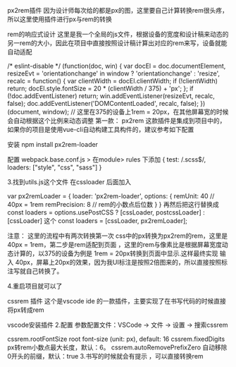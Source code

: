 px2rem插件
因为设计师每次给的都是px的图，这里要自己计算转换rem很头疼，所以这里使用插件进行px与rem的转换

rem的响应式设计
这里是我一个全局的js文件，根据设备的宽度和设计稿来动态的另一rem的大小，因此在项目中直接按照设计稿计算出对应的rem来写，设备就能自动适配

/* eslint-disable */
(function(doc, win) {
    var docEl = doc.documentElement,
        resizeEvt = 'orientationchange' in window ? 'orientationchange' : 'resize',
        recalc = function() {
            var clientWidth = docEl.clientWidth;
            if (!clientWidth) return;
            docEl.style.fontSize = 20 * (clientWidth / 375) + 'px';
        };
    if (!doc.addEventListener) return;
    win.addEventListener(resizeEvt, recalc, false);
    doc.addEventListener('DOMContentLoaded', recalc, false);
})(document, window);
// 这里在375的设备上1rem = 20px，在其他屏幕宽的时候会自动根据这个比例来动态调整
第一款： px2rem
这款插件是集成到项目中的，如果你的项目是使用vue-cli自动构建工具构件的，建议参考如下配置

安装
npm install px2rem-loader

配置
webpack.base.conf.js > 在module> rules 下添加
{
    test: /\.scss$/,
    loaders: ["style", "css", "sass"]
}

3.找到utils.js这个文件 在cssloader 后面加入

var px2remLoader = {
    loader: 'px2rem-loader',
    options: {
      remUnit: 40 // 40px = 1rem
            remPrecision: 8 // rem的小数点后位数
    }
  }
再然后把这行替换成
  const loaders = options.usePostCSS ? [cssLoader, postcssLoader] : [cssLoader]
这个
  const loaders = [cssLoader, px2remLoader];

注意： 这里的流程中有两次转换第一次 css中的px转换为px2rem的rem，这里是 40px = 1rem，第二步是rem适配到页面 ，这里的rem与像素比是根据屏幕宽度动态计算的，以375的设备为例是 1rem = 20px转换到页面中显示.这样最终实现 输入 40px，屏幕上20px的效果，因为我UI标注是按照2倍图来的，所以直接按照标注写就自己转换了。

4.重启项目就可以了

cssrem 插件
这个是vscode ide 的一款插件，主要实现了在书写代码的时候直接将px转成rem

vscode安装插件
2.配置
参数配置文件：VSCode -> 文件 -> 设置 -> 搜索cssrem

cssrem.rootFontSize root font-size (unit: px), default: 16
cssrem.fixedDigits px转rem小数点最大长度，默认：6。
cssrem.autoRemovePrefixZero 自动移除0开头的前缀，默认：true
3.书写的时候就会有提示 ，可以直接转换rem
